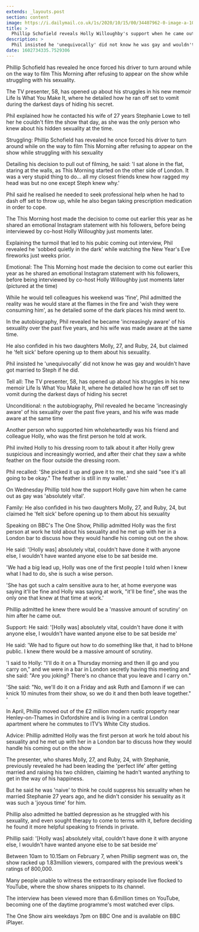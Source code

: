 ```yaml
--- 
extends: _layouts.post 
section: content 
image: https://i.dailymail.co.uk/1s/2020/10/15/00/34407962-0-image-a-106_1602720254097.jpg 
title: > 
  Phillip Schofield reveals Holly Willoughby's support when he came out as gay was 'absolutely vital' 
description: > 
  Phil insisted he 'unequivocally' did not know he was gay and wouldn't have got married to Steph if he did.On Wednesday Phillip told how the support Holly gave him when he came out as gay was 'absolutely vital'.He said: '[Holly was] absolutely vital, couldn't have done it with anyone else, I wouldn't have wanted anyone else to be sat beside me.Phillip admitted he knew there would be a 'massive amount of scrutiny' on him after he came out.Many people unable to witness the extraordinary episode live flocked to YouTube, where the show shares snippets to its channel. 
date: 1602734335.7529306 
--- 
```

Phillip Schofield has revealed he once forced his driver to turn around while on the way to film This Morning after refusing to appear on the show while struggling with his sexuality.

The TV presenter, 58, has opened up about his struggles in his new memoir Life Is What You Make It, where he detailed how he ran off set to vomit during the darkest days of hiding his secret.

Phil explained how he contacted his wife of 27 years Stephanie Lowe to tell her he couldn't film the show that day, as she was the only person who knew about his hidden sexuality at the time.

Struggling: Phillip Schofield has revealed he once forced his driver to turn around while on the way to film This Morning after refusing to appear on the show while struggling with his sexuality

Detailing his decision to pull out of filming, he said: 'I sat alone in the flat, staring at the walls, as This Morning started on the other side of London. It was a very stupid thing to do... all my closest friends knew how ragged my head was but no one except Steph knew why.'

Phil said he realised he needed to seek professional help when he had to dash off set to throw up, while he also began taking prescription medication in order to cope.

The This Morning host made the decision to come out earlier this year as he shared an emotional Instagram statement with his followers, before being interviewed by co-host Holly Willoughby just moments later.

Explaining the turmoil that led to his pubic coming out interview, Phil revealed he 'sobbed quietly in the dark' while watching the New Year's Eve fireworks just weeks prior.

Emotional: The This Morning host made the decision to come out earlier this year as he shared an emotional Instagram statement with his followers, before being interviewed by co-host Holly Willoughby just moments later (pictured at the time)

While he would tell colleagues his weekend was 'fine', Phil admitted the reality was he would stare at the flames in the fire and 'wish they were consuming him', as he detailed some of the dark places his mind went to.

In the autobiography, Phil revealed he became 'increasingly aware' of his sexuality over the past five years, and his wife was made aware at the same time.

He also confided in his two daughters Molly, 27, and Ruby, 24, but claimed he 'felt sick' before opening up to them about his sexuality.

Phil insisted he 'unequivocally' did not know he was gay and wouldn't have got married to Steph if he did.

Tell all: The TV presenter, 58, has opened up about his struggles in his new memoir Life Is What You Make It, where he detailed how he ran off set to vomit during the darkest days of hiding his secret

Unconditional: n the autobiography, Phil revealed he became 'increasingly aware' of his sexuality over the past five years, and his wife was made aware at the same time

Another person who supported him wholeheartedly was his friend and colleague Holly, who was the first person he told at work.

Phil invited Holly to his dressing room to talk about it after Holly grew suspicious and increasingly worried, and after their chat they saw a white feather on the floor outside the dressing room.

Phil recalled: 'She picked it up and gave it to me, and she said "see it's all going to be okay." The feather is still in my wallet.'

On Wednesday Phillip told how the support Holly gave him when he came out as gay was 'absolutely vital'.

Family: He also confided in his two daughters Molly, 27, and Ruby, 24, but claimed he 'felt sick' before opening up to them about his sexuality

Speaking on BBC's The One Show, Phillip admitted Holly was the first person at work he told about his sexuality and he met up with her in a London bar to discuss how they would handle his coming out on the show.

He said: '[Holly was] absolutely vital, couldn't have done it with anyone else, I wouldn't have wanted anyone else to be sat beside me.

'We had a big lead up, Holly was one of the first people I told when I knew what I had to do, she is such a wise person.

'She has got such a calm sensitive aura to her, at home everyone was saying it'll be fine and Holly was saying at work, "it'll be fine", she was the only one that knew at that time at work.'

Phillip admitted he knew there would be a 'massive amount of scrutiny' on him after he came out.

Support: He said: '[Holly was] absolutely vital, couldn't have done it with anyone else, I wouldn't have wanted anyone else to be sat beside me'

He said: 'We had to figure out how to do something like that, it had to bHone public. I knew there would be a massive amount of scrutiny.

'I said to Holly: "I'll do it on a Thursday morning and then ill go and you carry on," and we were in a bar in London secretly having this meeting and she said: "Are you joking? There's no chance that you leave and I carry on."

'She said: "No, we'll do it on a Friday and ask Ruth and Eamonn if we can knick 10 minutes from their show, so we do it and then both leave together." '

In April, Phillip moved out of the £2 million modern rustic property near Henley-on-Thames in Oxfordshire and is living in a central London apartment where he commutes to ITV’s White City studios.

Advice: Phillip admitted Holly was the first person at work he told about his sexuality and he met up with her in a London bar to discuss how they would handle his coming out on the show

The presenter, who shares Molly, 27, and Ruby, 24, with Stephanie, previously revealed he had been leading the 'perfect life' after getting married and raising his two children, claiming he hadn't wanted anything to get in the way of his happiness.

But he said he was 'naive' to think he could suppress his sexuality when he married Stephanie 27 years ago, and he didn't consider his sexuality as it was such a 'joyous time' for him.

Phillip also admitted he battled depression as he struggled with his sexuality, and even sought therapy to come to terms with it, before deciding he found it more helpful speaking to friends in private.

Phillip said: '[Holly was] absolutely vital, couldn't have done it with anyone else, I wouldn't have wanted anyone else to be sat beside me'

Between 10am to 10.15am on February 7, when Phillip segment was on, the show racked up 1.83million viewers, compared with the previous week's ratings of 800,000.

Many people unable to witness the extraordinary episode live flocked to YouTube, where the show shares snippets to its channel.

The interview has been viewed more than 6.6million times on YouTube, becoming one of the daytime programme's most watched ever clips.

The One Show airs weekdays 7pm on BBC One and is available on BBC iPlayer.